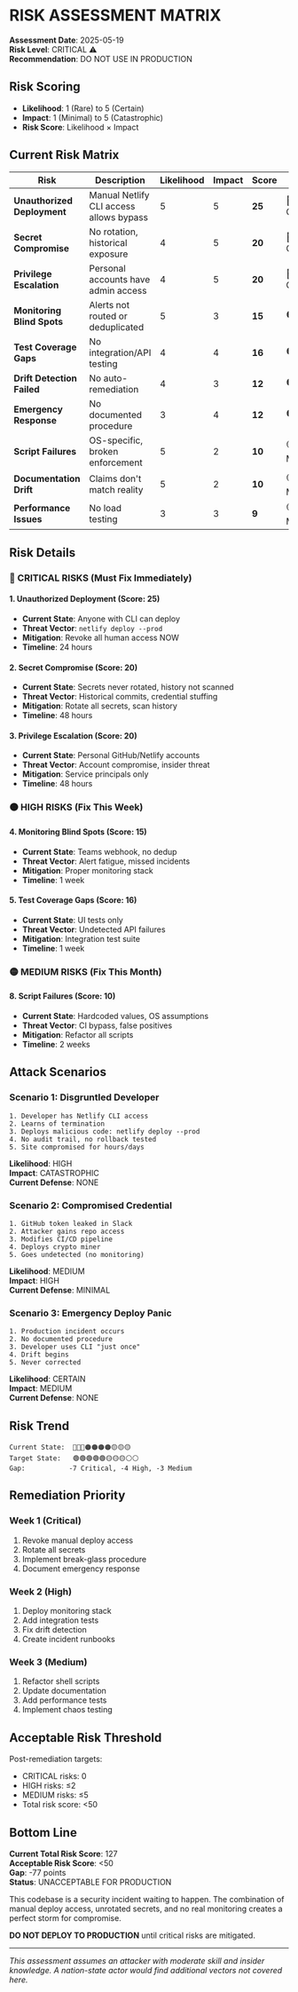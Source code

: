 # RISK ASSESSMENT MATRIX

**Assessment Date**: 2025-05-19  
**Risk Level**: CRITICAL ⚠️  
**Recommendation**: DO NOT USE IN PRODUCTION

## Risk Scoring

- **Likelihood**: 1 (Rare) to 5 (Certain)
- **Impact**: 1 (Minimal) to 5 (Catastrophic)
- **Risk Score**: Likelihood × Impact

## Current Risk Matrix

| Risk | Description | Likelihood | Impact | Score | Status |
|------|-------------|------------|--------|-------|--------|
| **Unauthorized Deployment** | Manual Netlify CLI access allows bypass | 5 | 5 | **25** | 🔴 CRITICAL |
| **Secret Compromise** | No rotation, historical exposure | 4 | 5 | **20** | 🔴 CRITICAL |
| **Privilege Escalation** | Personal accounts have admin access | 4 | 5 | **20** | 🔴 CRITICAL |
| **Monitoring Blind Spots** | Alerts not routed or deduplicated | 5 | 3 | **15** | 🟠 HIGH |
| **Test Coverage Gaps** | No integration/API testing | 4 | 4 | **16** | 🟠 HIGH |
| **Drift Detection Failed** | No auto-remediation | 4 | 3 | **12** | 🟠 HIGH |
| **Emergency Response** | No documented procedure | 3 | 4 | **12** | 🟠 HIGH |
| **Script Failures** | OS-specific, broken enforcement | 5 | 2 | **10** | 🟡 MEDIUM |
| **Documentation Drift** | Claims don't match reality | 5 | 2 | **10** | 🟡 MEDIUM |
| **Performance Issues** | No load testing | 3 | 3 | **9** | 🟡 MEDIUM |

## Risk Details

### 🔴 CRITICAL RISKS (Must Fix Immediately)

#### 1. Unauthorized Deployment (Score: 25)
- **Current State**: Anyone with CLI can deploy
- **Threat Vector**: `netlify deploy --prod`
- **Mitigation**: Revoke all human access NOW
- **Timeline**: 24 hours

#### 2. Secret Compromise (Score: 20)
- **Current State**: Secrets never rotated, history not scanned
- **Threat Vector**: Historical commits, credential stuffing
- **Mitigation**: Rotate all secrets, scan history
- **Timeline**: 48 hours

#### 3. Privilege Escalation (Score: 20)
- **Current State**: Personal GitHub/Netlify accounts
- **Threat Vector**: Account compromise, insider threat
- **Mitigation**: Service principals only
- **Timeline**: 48 hours

### 🟠 HIGH RISKS (Fix This Week)

#### 4. Monitoring Blind Spots (Score: 15)
- **Current State**: Teams webhook, no dedup
- **Threat Vector**: Alert fatigue, missed incidents
- **Mitigation**: Proper monitoring stack
- **Timeline**: 1 week

#### 5. Test Coverage Gaps (Score: 16)
- **Current State**: UI tests only
- **Threat Vector**: Undetected API failures
- **Mitigation**: Integration test suite
- **Timeline**: 1 week

### 🟡 MEDIUM RISKS (Fix This Month)

#### 8. Script Failures (Score: 10)
- **Current State**: Hardcoded values, OS assumptions
- **Threat Vector**: CI bypass, false positives
- **Mitigation**: Refactor all scripts
- **Timeline**: 2 weeks

## Attack Scenarios

### Scenario 1: Disgruntled Developer
```
1. Developer has Netlify CLI access
2. Learns of termination
3. Deploys malicious code: netlify deploy --prod
4. No audit trail, no rollback tested
5. Site compromised for hours/days
```
**Likelihood**: HIGH  
**Impact**: CATASTROPHIC  
**Current Defense**: NONE

### Scenario 2: Compromised Credential
```
1. GitHub token leaked in Slack
2. Attacker gains repo access
3. Modifies CI/CD pipeline
4. Deploys crypto miner
5. Goes undetected (no monitoring)
```
**Likelihood**: MEDIUM  
**Impact**: HIGH  
**Current Defense**: MINIMAL

### Scenario 3: Emergency Deploy Panic
```
1. Production incident occurs
2. No documented procedure
3. Developer uses CLI "just once"
4. Drift begins
5. Never corrected
```
**Likelihood**: CERTAIN  
**Impact**: MEDIUM  
**Current Defense**: NONE

## Risk Trend

```
Current State:  🔴🔴🔴🟠🟠🟠🟠🟡🟡🟡
Target State:   🟢🟢🟢🟢🟢🟡🟡🟡⚪⚪
Gap:           -7 Critical, -4 High, -3 Medium
```

## Remediation Priority

### Week 1 (Critical)
1. Revoke manual deploy access
2. Rotate all secrets
3. Implement break-glass procedure
4. Document emergency response

### Week 2 (High)
1. Deploy monitoring stack
2. Add integration tests
3. Fix drift detection
4. Create incident runbooks

### Week 3 (Medium)
1. Refactor shell scripts
2. Update documentation
3. Add performance tests
4. Implement chaos testing

## Acceptable Risk Threshold

Post-remediation targets:
- CRITICAL risks: 0
- HIGH risks: ≤2
- MEDIUM risks: ≤5
- Total risk score: <50

## Bottom Line

**Current Total Risk Score**: 127  
**Acceptable Risk Score**: <50  
**Gap**: -77 points  
**Status**: UNACCEPTABLE FOR PRODUCTION

This codebase is a security incident waiting to happen. The combination of manual deploy access, unrotated secrets, and no real monitoring creates a perfect storm for compromise.

**DO NOT DEPLOY TO PRODUCTION** until critical risks are mitigated.

---

*This assessment assumes an attacker with moderate skill and insider knowledge. A nation-state actor would find additional vectors not covered here.*